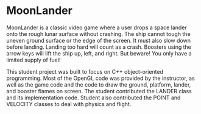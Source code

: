 # MoonLander

MoonLander is a classic video game where a user drops a space lander onto the rough lunar surface without crashing. The ship cannot tough the uneven ground surface or the edge of the screen. It must also slow down before landing. Landing too hard will count as a crash. Boosters using the arrow keys will lift the ship up, left, and right. But beware! You only have a limited supply of fuel!

This student project was built to focus on C++ object-oriented programming. Most of the OpenGL code was provided by the instructor, as well as the game code and the code to draw the ground, platform, lander, and booster flames on screen. The student contributed the LANDER class and its implementation code. Student also contributed the POINT and VELOCITY classes to deal with physics and flight.
